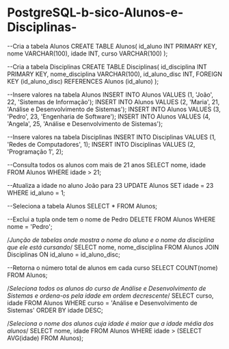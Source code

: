 # PostgreSQL-b-sico-Alunos-e-Disciplinas-

--Cria a tabela Alunos
CREATE TABLE Alunos(
	id_aluno INT PRIMARY KEY,
	nome VARCHAR(100),
	idade INT,
	curso VARCHAR(100)
);

--Cria a tabela Disciplinas
CREATE TABLE Disciplinas(
	id_disciplina INT PRIMARY KEY,
	nome_disciplina VARCHAR(100),
	id_aluno_disc INT,
	FOREIGN KEY (id_aluno_disc) REFERENCES Alunos (id_aluno)
);

--Insere valores na tabela Alunos
INSERT INTO Alunos VALUES (1, 'João', 22, 'Sistemas de Informação');
INSERT INTO Alunos VALUES (2, 'Maria', 21, 'Análise e Desenvolvimento de Sistemas');
INSERT INTO Alunos VALUES (3, 'Pedro', 23, 'Engenharia de Software');
INSERT INTO Alunos VALUES (4, 'Angela', 25, 'Análise e Desenvolvimento de Sistemas');

--Insere valores na tabela Disciplinas
INSERT INTO Disciplinas VALUES (1, 'Redes de Computadores', 1);
INSERT INTO Disciplinas VALUES (2, 'Programação 1', 2);

--Consulta todos os alunos com mais de 21 anos
SELECT nome, idade
FROM Alunos
WHERE idade > 21;

--Atualiza a idade no aluno João para 23
UPDATE Alunos
SET idade = 23
WHERE id_aluno = 1;

--Seleciona a tabela Alunos
SELECT * FROM Alunos;

--Exclui a tupla onde tem o nome de Pedro
DELETE FROM Alunos
WHERE nome = 'Pedro';

/*Junção de tabelas onde mostra o nome do aluno 
e o nome da disciplina que ele está cursando*/
SELECT nome, nome_disciplina
FROM Alunos
JOIN Disciplinas ON id_aluno = id_aluno_disc;

--Retorna o número total de alunos em cada curso
SELECT COUNT(nome)
FROM Alunos;

/*Seleciona todos os alunos do curso de 
Análise e Desenvolvimento de Sistemas e ordena-os
pela idade em ordem decrescente*/
SELECT curso, idade 
FROM Alunos
WHERE curso = 'Análise e Desenvolvimento de Sistemas'
ORDER BY idade DESC;

/*Seleciona o nome dos alunos cuja idade é maior
que a idade média dos alunos*/
SELECT nome, idade
FROM Alunos
WHERE idade > (SELECT AVG(idade) FROM Alunos);

